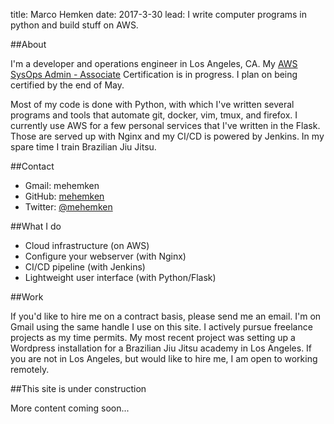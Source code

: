 title: Marco Hemken
date: 2017-3-30
lead: I write computer programs in python and build stuff on AWS.

##About

I'm a developer and operations engineer in Los Angeles, CA. My [AWS SysOps Admin - Associate][3] Certification is in progress. I plan on being certified by the end of May.

Most of my code is done with Python, with which I've written several programs and tools that automate git, docker, vim, tmux, and firefox. I currently use AWS for a few personal services that I've written in the Flask. Those are served up with Nginx and my CI/CD is powered by Jenkins. In my spare time I train Brazilian Jiu Jitsu.

##Contact

* Gmail: mehemken
* GitHub: [mehemken][1]
* Twitter: [@mehemken][2]

##What I do

* Cloud infrastructure (on AWS)
* Configure your webserver (with Nginx)
* CI/CD pipeline (with Jenkins)
* Lightweight user interface (with Python/Flask)

##Work

If you'd like to hire me on a contract basis, please send me an email. I'm on Gmail using the same handle I use on this site. I actively pursue freelance projects as my time permits. My most recent project was setting up a Wordpress installation for a Brazilian Jiu Jitsu academy in Los Angeles. If you are not in Los Angeles, but would like to hire me, I am open to working remotely.

##This site is under construction

More content coming soon...

[1]: https://github.com/mehemken "GitHub/mehemken"
[2]: https://twitter.com/mehemken "twitter/mehemken"
[3]: https://aws.amazon.com/certification/certified-sysops-admin-associate/ "SysOps Cert"
